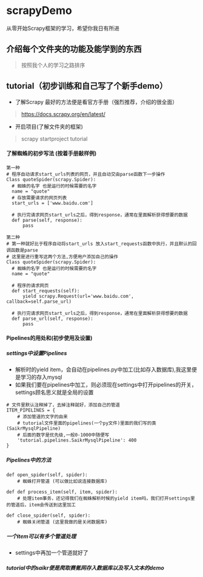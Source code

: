 # scrapyDemo
从零开始Scrapy框架的学习，希望你我日有所进

## 介绍每个文件夹的功能及能学到的东西
  >按照我个人的学习之路排序


## tutorial（初步训练和自己写了个新手demo）
* 了解Scrapy 最好的方法便是看官方手册（强烈推荐，介绍的很全面）
> https://docs.scrapy.org/en/latest/

* 开启项目(了解文件夹的框架)
> scrapy startproject tutorial

#### 了解蜘蛛的初步写法 (按着手册敲样例)
```
第一种
# 程序自动请求start_urls列表的网页，并且自动交由parse函数下一步操作
Class quoteSpider(scrapy.Spider):
  # 蜘蛛的名字 也是运行的时候需要的名字
  name = "quote"
  # 存放需要请求的网页列表
  start_urls = ['www.baidu.com']
  
  # 执行完请求网页start_urls之后，得到response，通常在里面解析获得想要的数据
  def parse(self, response):
      pass
      
第二种
# 第一种就好比于程序自动将start_urls 放入start_requests函数中执行，并且默认的回调函数是parse
# 这里是进行重写这两个方法,方便用户添加自己的操作
Class quoteSpider(scrapy.Spider):
  # 蜘蛛的名字 也是运行的时候需要的名字
  name = "quote"
  
  # 程序的请求网页
  def start_requests(self):
      yield scrapy.Request(url='www.baidu.com', callback=self.parse_url)
      
  # 执行完请求网页start_urls之后，得到response，通常在里面解析获得想要的数据
  def parse_url(self, response):
      pass
```
#### Pipelines的用处和(初步使用及设置)

##### settings中设置Pipelines
* 解析时的yield item，会自动在pipelines.py中加工(比如存入数据库),我这里便是学习的存入mysql
* 如果我们要在pipelines中加工，则必须现在settings中打开pipelines的开关，settings顾名思义就是全局的设置
```
# 文件里默认注释掉了，去掉注释就好，添加自己的管道
ITEM_PIPELINES = {
    # 添加管道的文字的由来
    # tutorial文件里面的pipelines(一个py文件)里面的我们写的类(SaikrMysqlPipeline)
    # 后面的数字是优先级,一般0-1000中随便写
    'tutorial.pipelines.SaikrMysqlPipeline': 400
}
```

##### Pipelines中的方法
```
def open_spider(self, spider):
    # 蜘蛛打开管道 (可以做比如说连接数据库)

def def process_item(self, item, spider):
    # 处理item事务，还记得我们在蜘蛛解析时候的yield item吗，我们打开settings里的管道后，item会传送到这里加工

def close_spider(self, spider):
    # 蜘蛛关闭管道 (这里我做的是关闭数据库)
```

##### 一个item可以有多个管道处理
* settings中再加一个管道就好了

##### tutorial中的saikr便是爬取赛氪网存入数据库以及写入文本的demo







